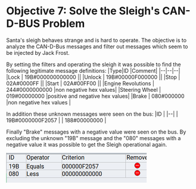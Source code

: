 # Objective 7: Solve the Sleigh's CAN-D-BUS Problem

Santa's sleigh behaves strange and is hard to operate.
The objective is to analyze the CAN-D-Bus messages and filter out messages which seem to be injected by Jack Frost.

By setting the filters and operating the sleigh it was possible to find the following legitimate message definitions:
|Type|ID  |Comment|
|--|--|--|
|Lock  | 19B#000000000000 ||
|Unlock  | 19B#00000F000000 ||
|Stop  | 02A#0000FF ||
|Start  | 02A#00FF00 ||
|Engine Revolutions  | 244#0000000000 |non negative hex values|
|Steering Wheel  | 019#00000000 |positive and negative hex values|
|Brake  | 080#000000 |non negative hex values |

In addition these unknown messages were seen on the bus:
|ID  |
|--|
| 19B#0000000F2057 |
| 188#00000000 |

Finally "Brake" messages with a negative value were seen on the bus.
By excluding the unknown "19B" message and the "080" messages with a negative value it was possible to get the Sleigh operational again.

![CAN Bus filter](https://github.com/joergschwarzwaelder/hhc2020/blob/master/Objective-7/can-bus-filter.png)
<!--stackedit_data:
eyJoaXN0b3J5IjpbLTgxNzgwMjQ3LDU2ODYwMjA1N119
-->